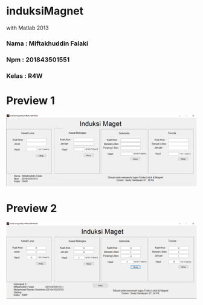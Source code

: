 # induksiMagnet
with Matlab 2013 <br>
### Nama  : Miftakhuddin Falaki <br>
### Npm   : 201843501551 <br>
### Kelas : R4W <br>
# Preview 1
<img src="Screenshot/Screensoot.png"> <br>
# Preview 2
<img src="Screenshot/Screensoot2.png">
